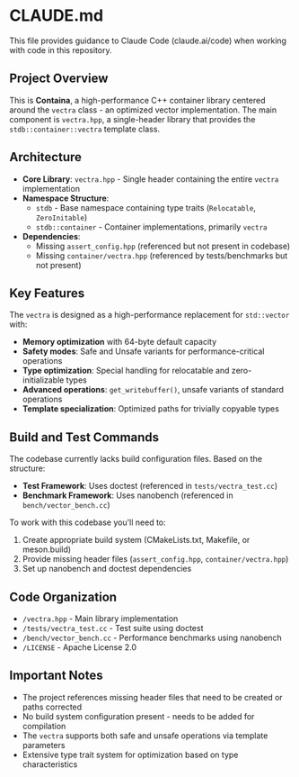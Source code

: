 # CLAUDE.md

This file provides guidance to Claude Code (claude.ai/code) when working with code in this repository.

## Project Overview

This is **Containa**, a high-performance C++ container library centered around the `vectra` class - an optimized vector implementation. The main component is `vectra.hpp`, a single-header library that provides the `stdb::container::vectra` template class.

## Architecture

- **Core Library**: `vectra.hpp` - Single header containing the entire `vectra` implementation
- **Namespace Structure**: 
  - `stdb` - Base namespace containing type traits (`Relocatable`, `ZeroInitable`)
  - `stdb::container` - Container implementations, primarily `vectra`
- **Dependencies**: 
  - Missing `assert_config.hpp` (referenced but not present in codebase)
  - Missing `container/vectra.hpp` (referenced by tests/benchmarks but not present)

## Key Features

The `vectra` is designed as a high-performance replacement for `std::vector` with:
- **Memory optimization** with 64-byte default capacity
- **Safety modes**: Safe and Unsafe variants for performance-critical operations
- **Type optimization**: Special handling for relocatable and zero-initializable types
- **Advanced operations**: `get_writebuffer()`, unsafe variants of standard operations
- **Template specialization**: Optimized paths for trivially copyable types

## Build and Test Commands

The codebase currently lacks build configuration files. Based on the structure:

- **Test Framework**: Uses doctest (referenced in `tests/vectra_test.cc`)
- **Benchmark Framework**: Uses nanobench (referenced in `bench/vector_bench.cc`)

To work with this codebase you'll need to:
1. Create appropriate build system (CMakeLists.txt, Makefile, or meson.build)
2. Provide missing header files (`assert_config.hpp`, `container/vectra.hpp`)
3. Set up nanobench and doctest dependencies

## Code Organization

- `/vectra.hpp` - Main library implementation
- `/tests/vectra_test.cc` - Test suite using doctest
- `/bench/vector_bench.cc` - Performance benchmarks using nanobench  
- `/LICENSE` - Apache License 2.0

## Important Notes

- The project references missing header files that need to be created or paths corrected
- No build system configuration present - needs to be added for compilation
- The `vectra` supports both safe and unsafe operations via template parameters
- Extensive type trait system for optimization based on type characteristics